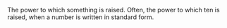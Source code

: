 The power to which something is raised. Often, the power to which ten is
raised, when a number is written in standard form.
